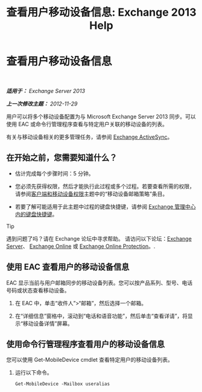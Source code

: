 ﻿---
title: '查看用户移动设备信息: Exchange 2013 Help'
TOCTitle: 查看用户移动设备信息
ms:assetid: 4fd263c0-ad61-416c-bd68-339bf66605cf
ms:mtpsurl: https://technet.microsoft.com/zh-cn/library/Aa997974(v=EXCHG.150)
ms:contentKeyID: 50490532
ms.date: 01/11/2018
mtps_version: v=EXCHG.150
ms.translationtype: HT
---

# 查看用户移动设备信息

 

_**适用于：** Exchange Server 2013_

_**上一次修改主题：** 2012-11-29_

用户可以将多个移动设备配置为与 Microsoft Exchange Server 2013 同步。可以使用 EAC 或命令行管理程序查看与特定用户关联的移动设备的列表。

有关与移动设备相关的更多管理任务，请参阅 [Exchange ActiveSync](exchange-activesync-exchange-2013-help.md)。

## 在开始之前，您需要知道什么？

  - 估计完成每个步骤时间：5 分钟。

  - 您必须先获得权限，然后才能执行此过程或多个过程。若要查看所需的权限，请参阅[客户端和移动设备权限](clients-and-mobile-devices-permissions-exchange-2013-help.md)主题中的“移动设备邮箱策略”条目。

  - 若要了解可能适用于此主题中过程的键盘快捷键，请参阅 [Exchange 管理中心内的键盘快捷键](keyboard-shortcuts-in-the-exchange-admin-center-exchange-online-protection-help.md)。

> [!TIP]  
> 遇到问题了吗？请在 Exchange 论坛中寻求帮助。 请访问以下论坛：<a href="https://go.microsoft.com/fwlink/p/?linkid=60612">Exchange Server</a>、 <a href="https://go.microsoft.com/fwlink/p/?linkid=267542">Exchange Online</a> 或 <a href="https://go.microsoft.com/fwlink/p/?linkid=285351">Exchange Online Protection</a>。.


## 使用 EAC 查看用户的移动设备信息

EAC 显示当前与用户邮箱同步的移动设备列表。您可以按产品系列、型号、电话号码或状态查看移动设备。

1.  在 EAC 中，单击“收件人”\>“邮箱”，然后选择一个邮箱。

2.  在“详细信息”窗格中，滚动到“电话和语音功能”，然后单击“查看详请”，将显示“移动设备详情”屏幕。

## 使用命令行管理程序查看用户的移动设备信息

您可以使用 Get-MobileDevice cmdlet 查看特定用户的移动设备列表。

1.  运行以下命令。
    
        Get-MobileDevice -Mailbox useralias

